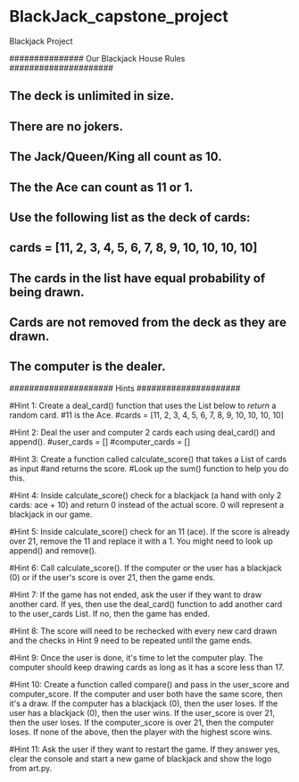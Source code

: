 # BlackJack_capstone_project
Blackjack Project



############### Our Blackjack House Rules #####################

## The deck is unlimited in size. 
## There are no jokers. 
## The Jack/Queen/King all count as 10.
## The the Ace can count as 11 or 1.
## Use the following list as the deck of cards:
## cards = [11, 2, 3, 4, 5, 6, 7, 8, 9, 10, 10, 10, 10]
## The cards in the list have equal probability of being drawn.
## Cards are not removed from the deck as they are drawn.
## The computer is the dealer.

##################### Hints #####################


#Hint 1: Create a deal_card() function that uses the List below to *return* a random card.
#11 is the Ace.
#cards = [11, 2, 3, 4, 5, 6, 7, 8, 9, 10, 10, 10, 10]

#Hint 2: Deal the user and computer 2 cards each using deal_card() and append().
#user_cards = []
#computer_cards = []

#Hint 3: Create a function called calculate_score() that takes a List of cards as input 
#and returns the score. 
#Look up the sum() function to help you do this.

#Hint 4: Inside calculate_score() check for a blackjack (a hand with only 2 cards: ace + 10) and return 0 instead of the actual score. 0 will represent a blackjack in our game.

#Hint 5: Inside calculate_score() check for an 11 (ace). If the score is already over 21, remove the 11 and replace it with a 1. You might need to look up append() and remove().

#Hint 6: Call calculate_score(). If the computer or the user has a blackjack (0) or if the user's score is over 21, then the game ends.

#Hint 7: If the game has not ended, ask the user if they want to draw another card. If yes, then use the deal_card() function to add another card to the user_cards List. If no, then the game has ended.

#Hint 8: The score will need to be rechecked with every new card drawn and the checks in Hint 9 need to be repeated until the game ends.

#Hint 9: Once the user is done, it's time to let the computer play. The computer should keep drawing cards as long as it has a score less than 17.

#Hint 10: Create a function called compare() and pass in the user_score and computer_score. If the computer and user both have the same score, then it's a draw. If the computer has a blackjack (0), then the user loses. If the user has a blackjack (0), then the user wins. If the user_score is over 21, then the user loses. If the computer_score is over 21, then the computer loses. If none of the above, then the player with the highest score wins.

#Hint 11: Ask the user if they want to restart the game. If they answer yes, clear the console and start a new game of blackjack and show the logo from art.py.
